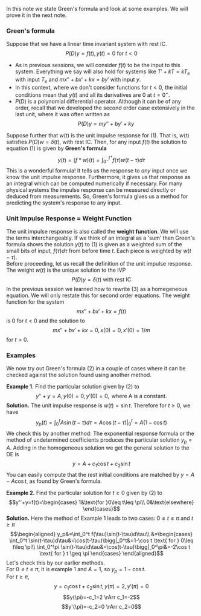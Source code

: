In this note we state Green's formula and look at some examples. We will prove it in the next note.

### Green's formula
Suppose that we have a linear time invariant system with rest IC.
$$P(D)y=f(t), y(t)=0 \text{ for } t<0\tag{1}$$
* As in previous sessions, we will consider $f(t)$ to be the input to this system. Everything we say will also hold for systems like $T' + kT = kT_e$ with input $T_e$ and $mx'' + bx' + kx = by'$ with input $y$.
* In this context, where we don't consider functions for $t < 0$, the initial conditions mean that $y(t)$ and all its derivatives are 0 at $t = 0^-$.
* $P(D)$ is a polynomial differential operator. Although it can be of any order, recall that we developed the second order case extensively in the last unit, where it was often written as
$$P(D)y=my''+by'+ky$$

Suppose further that $w(t)$ is the unit impulse response for $(1)$. That is, $w(t)$ satisfies $P(D)w = \delta(t)$, with rest IC. Then, for any input $f(t)$ the solution to equation $(1)$ is given by **Green's formula**
$$y(t)=(f*w)(t)=\int_{0^-}^{t^+} f(\tau)w(t-\tau)d\tau\tag{2}$$
This is a wonderful formula! It tells us the response to *any* input once we know the unit impulse response. Furthermore, it gives us that response as an integral which can be computed numerically if necessary. For many physical systems the impulse response can be measured directly or deduced from measurements. So, Green's formula gives us a method for predicting the system's response to any input.

### Unit Impulse Response = Weight Function
The unit impulse response is also called the **weight function**. We will use the terms interchangeably. If we think of an integral as a 'sum' then Green's formula shows the solution $y(t)$ to $(1)$ is given as a weighted sum of the small bits of input, $f(\tau) d\tau$ from before time $t$. Each piece is weighted by $w(t - \tau)$.  
Before proceeding, let us recall the definition of the unit impulse response. The weight $w(t)$ is the unique solution to the IVP
$$P(D)y=\delta(t) \text{ with rest IC}\tag{3}$$
In the previous session we learned how to rewrite $(3)$ as a homegeneous equation. We will only restate this for second order equations. The weight function for the system
$$mx''+bx'+kx=f(t)$$
is 0 for $t < 0$ and the solution to
$$mx''+bx'+kx=0, x(0)=0, x'(0)=1/m$$
for $t>0$.

### Examples
We now try out Green's formula $(2)$ in a couple of cases where it can be checked against the solution found using another method.

**Example 1.** Find the particular solution given by $(2)$ to
$$y''+y=A,y(0)=0,y'(0)=0, \text{ where A is a constant.}$$
**Solution.** The unit impulse response is $w(t) = \sin t.$ Therefore for $t \geq 0$,
we have
$$y_p(t)=\int_0^t A\sin(t-\tau)d\tau=A\cos(t-\tau)\bigg|_0^t=A(1-\cos t)$$
We check this by another method: The exponential response formula or the method of undetermined coefficients produces the particular solution $y_p = A$. Adding in the homogeneous solution we get the general solution to the DE is
$$y=A+c_1\cos t+c_2\sin t$$
You can easily compute that the rest initial conditions are matched by $y = A - A \cos t$, as found by Green's formula.

**Example 2.** Find the particular solution for $t \geq 0$ given by $(2)$ to
$$y''+y=f(t)=\begin{cases}
1&\text{for }0\leq t\leq \pi\\
0&\text{elsewhere}
\end{cases}$$
**Solution.** Here the method of Example 1 leads to two cases: $0\leq t\leq \pi$ and $t \geq \pi$
$$\begin{aligned}
y_p&=\int_0^t f(\tau)\sin(t-\tau)d\tau\\
&=\begin{cases}
\int_0^t \sin(t-\tau)d\tau&=\cos(t-\tau)\bigg|_0^t&=1-\cos t \text{ for } 0\leq t\leq \pi\\
\int_0^\pi \sin(t-\tau)d\tau&=\cos(t-\tau)\bigg|_0^\pi&=-2\cos t \text{ for } t \geq \pi
\end{cases}
\end{aligned}$$
Let's check this by our earlier methods.  
For $0\leq t\leq \pi$, it is example 1 and $A=1$, so $y_p=1-\cos t$.  
For $t \geq \pi$,
$$y=c_1\cos t+c_2\sin t, y(\pi)=2, y'(\pi)=0$$
$$y(\pi)=-c_1=2 \rArr c_1=-2$$
$$y'(\pi)=-c_2=0 \rArr c_2=0$$
